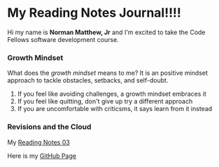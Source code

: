 # My Reading Notes Journal!!!!

Hi my name is **Norman Matthew, Jr** and I'm excited to take the Code Fellows software development course.

### Growth Mindset

What does the *growth mindset* means to me? It is an positive mindset approach to tackle obstacles, setbacks, and self-doubt.

1. If you feel like avoiding challenges, a growth mindset embraces it
2. If you feel like quitting, don't give up try a different approach
3. If you are uncomfortable with criticsms, it says learn from it instead

### Revisions and the Cloud
My [Reading Notes 03](https://github.com/normanmatthewjr/reading-notes/blob/main/Read:%2003%20-%20Revisions%20and%20the%20Cloud.md)

Here is my [GitHub Page](https://github.com/normanmatthewjr/reading-notes)

